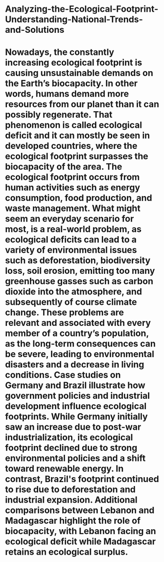 # Analyzing-the-Ecological-Footprint-Understanding-National-Trends-and-Solutions
# Nowadays, the constantly increasing ecological footprint is causing unsustainable demands on the Earth’s biocapacity. In other words, humans demand more resources from our planet than it can possibly regenerate. That phenomenon is called ecological deficit and it can mostly be seen in developed countries, where the ecological footprint surpasses the biocapacity of the area. The ecological footprint occurs from human activities such as energy consumption, food production, and waste management. What might seem an everyday scenario for most, is a real-world problem, as ecological deficits can lead to a variety of environmental issues such as deforestation, biodiversity loss, soil erosion, emitting too many greenhouse gasses such as carbon dioxide into the atmosphere, and subsequently of course climate change. These problems are relevant and associated with every member of a country’s population, as the long-term consequences can be severe, leading to environmental disasters and a decrease in living conditions. Case studies on Germany and Brazil illustrate how government policies and industrial development influence ecological footprints. While Germany initially saw an increase due to post-war industrialization, its ecological footprint declined due to strong environmental policies and a shift toward renewable energy. In contrast, Brazil's footprint continued to rise due to deforestation and industrial expansion. Additional comparisons between Lebanon and Madagascar highlight the role of biocapacity, with Lebanon facing an ecological deficit while Madagascar retains an ecological surplus.
